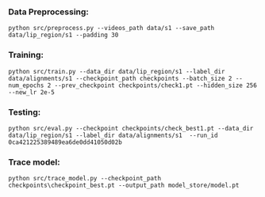 ### Data Preprocessing:
    python src/preprocess.py --videos_path data/s1 --save_path data/lip_region/s1 --padding 30


### Training:
    python src/train.py --data_dir data/lip_region/s1 --label_dir data/alignments/s1 --checkpoint_path checkpoints --batch_size 2 --num_epochs 2 --prev_checkpoint checkpoints/check1.pt --hidden_size 256 --new_lr 2e-5

### Testing:
    python src/eval.py --checkpoint checkpoints/check_best1.pt --data_dir data/lip_region/s1 --label_dir data/alignments/s1  --run_id 0ca421225389489ea6de0dd41050d02b

### Trace model:
    python src/trace_model.py --checkpoint_path checkpoints\checkpoint_best.pt --output_path model_store/model.pt